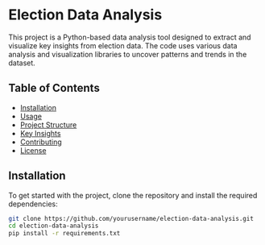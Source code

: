 # Election Data Analysis

This project is a Python-based data analysis tool designed to extract and visualize key insights from election data. The code uses various data analysis and visualization libraries to uncover patterns and trends in the dataset.

## Table of Contents
- [Installation](#installation)
- [Usage](#usage)
- [Project Structure](#project-structure)
- [Key Insights](#key-insights)
- [Contributing](#contributing)
- [License](#license)

## Installation

To get started with the project, clone the repository and install the required dependencies:

```bash
git clone https://github.com/yourusername/election-data-analysis.git
cd election-data-analysis
pip install -r requirements.txt
